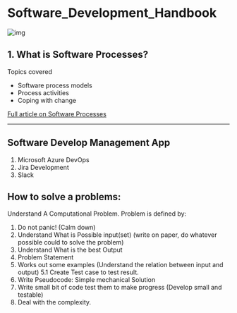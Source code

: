 # Software_Development_Handbook

![img](https://github.com/jackyhuynh/Software_Development_Handbook/blob/main/images/SDLC.PNG)

## 1. What is Software Processes?
Topics covered
- Software process models 
- Process activities
- Coping with change

[Full article on Software Processes](/handbook/SoftwareProcess.md) 

---

## Software Develop Management App

1. Microsoft Azure DevOps
2. Jira Development
3. Slack

## How to solve a problems: 
Understand A Computational Problem. Problem is defined by:
1. Do not panic! (Calm down)
2. Understand What is Possible input(set) (write on paper, do whatever possible could to solve the problem)
3. Understand What is the best Output
4. Problem Statement
5. Works out some examples (Understand the relation between input and output)
5.1 Create Test case to test result.
6. Write Pseudocode: Simple mechanical Solution
7. Write small bit of code test them to make progress (Develop small and testable)
8. Deal with the complexity.
